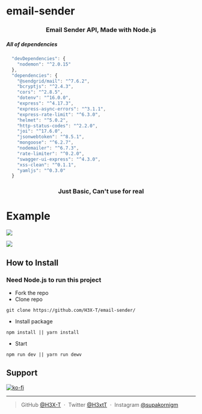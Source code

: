 # email-sender

<h3 align="center">Email Sender API, Made with Node.js </h3>

<h5>All of dependencies</h5>

```js
  "devDependencies": {
    "nodemon": "^2.0.15"
  },
  "dependencies": {
    "@sendgrid/mail": "^7.6.2",
    "bcryptjs": "^2.4.3",
    "cors": "^2.8.5",
    "dotenv": "^16.0.0",
    "express": "^4.17.3",
    "express-async-errors": "^3.1.1",
    "express-rate-limit": "^6.3.0",
    "helmet": "^5.0.2",
    "http-status-codes": "^2.2.0",
    "joi": "^17.6.0",
    "jsonwebtoken": "^8.5.1",
    "mongoose": "^6.2.7",
    "nodemailer": "^6.7.3",
    "rate-limiter": "^0.2.0",
    "swagger-ui-express": "^4.3.0",
    "xss-clean": "^0.1.1",
    "yamljs": "^0.3.0"
  }
```

<h3 align="center">
 <a>Just Basic, Can't use for real</a>
</h3>

# Example

![](https://cdn.discordapp.com/attachments/740561017083527179/955412591029665792/unknown.png)

![](https://cdn.discordapp.com/attachments/740561017083527179/955412590815760384/unknown.png)

## How to Install

### Need Node.js to run this project

- Fork the repo
- Clone repo

```
git clone https://github.com/H3X-T/email-sender/
```

- Install package

```
npm install || yarn install
```

- Start

```
npm run dev || yarn run dewv
```

## Support

[![ko-fi](https://ko-fi.com/img/githubbutton_sm.svg)](https://ko-fi.com/L4L6ARTNW)

---

> GitHub [@H3X-T](https://github.com/H3X-T) &nbsp;&middot;&nbsp;
> Twitter [@H3xtT](https://twitter.com/H3xtT) &nbsp;&middot;&nbsp;
> Instagram [@supakornigm](https://instagram.com/supakornigm)
